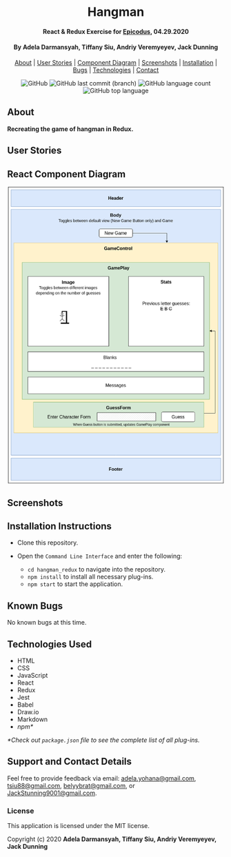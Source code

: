 <div align=center>

# Hangman

#### React & Redux Exercise for [Epicodus](https://www.epicodus.com/), 04.29.2020

#### By **Adela Darmansyah, Tiffany Siu, Andriy Veremyeyev, Jack Dunning**

[About](#About) | [User Stories](#User-Stories) | [Component Diagram](##React-Component-Diagram) | [Screenshots](#Screenshots) | [Installation](#Installation-Instructions) | [Bugs](#Known-Bugs) | [Technologies](#Technologies-Used) | [Contact](#Support-and-Contact-Details)

![GitHub](https://img.shields.io/github/license/ayohana/hangman_redux?color=%23DE98B2&style=for-the-badge) ![GitHub last commit (branch)](https://img.shields.io/github/last-commit/ayohana/hangman_redux/master?color=%23DE98B2&style=for-the-badge) ![GitHub language count](https://img.shields.io/github/languages/count/ayohana/hangman_redux?color=%23DE98B2&style=for-the-badge) ![GitHub top language](https://img.shields.io/github/languages/top/ayohana/hangman_redux?color=%23DE98B2&style=for-the-badge)

</div>

## About

**Recreating the game of hangman in Redux.**

## User Stories


## React Component Diagram

<div align=center>
  <img style="width:500px" src="./public/hangman-component-diagram.png">
</div>

## Screenshots

<!-- <img style="width:600px" src="./public/img/app-screenshot.jpg"> -->

## Installation Instructions

* Clone this repository.

* Open the `Command Line Interface` and enter the following:
  * `cd hangman_redux` to navigate into the repository.
  * `npm install` to install all necessary plug-ins.
  * `npm start` to start the application.

## Known Bugs

No known bugs at this time.

## Technologies Used

* HTML
* CSS
* JavaScript
* React
* Redux
* Jest
* Babel
* Draw.io
* Markdown
* _npm*_

_*Check out `package.json` file to see the complete list of all plug-ins._

## Support and Contact Details

Feel free to provide feedback via email: adela.yohana@gmail.com, tsiu88@gmail.com, belyybrat@gmail.com, or JackStunning9001@gmail.com.

### License

This application is licensed under the MIT license.

Copyright (c) 2020 **Adela Darmansyah, Tiffany Siu, Andriy Veremyeyev, Jack Dunning**
